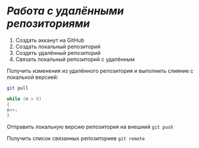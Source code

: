 # ***Работа с удалёнными репозиториями***

1. Создать акканут на GitHub
2. Создать локальный репозиторий
3. Создеть удалённый репозиторий
4. Связать локальный репозиторий с удалённым

Получить изменения из удалённого репозитория и выполнить слияние с локальной версией:
```bash
git pull
```
```c#
while (n > 0)
{
n++;
}
```

Отправить локальную версию репозитория на внешний `git push`

Получить список связанных репозиториев `git remote`
